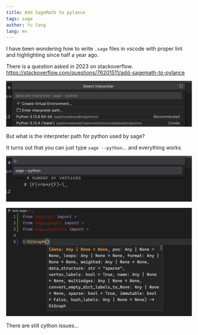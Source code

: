 ```yaml
---
title: Add SageMath to pylance
tags: sage
author: Yu Cong
lang: en
---
```


I have been wondering how to write `.sage` files in vscode with proper lint and highlighting since half a year ago.

There is a question asked in 2023 on stackoverflow. <https://stackoverflow.com/questions/76201511/add-sagemath-to-pylance>


![select interpreter](/images/sagepylance/select.png)

But what is the interpreter path for python used by sage?

It turns out that you can just type `sage --python`... and everything works

![`sage --python`](/images/sagepylance/sage--python.png)

![\w](/images/sagepylance/ex.png)

There are still cython issues...